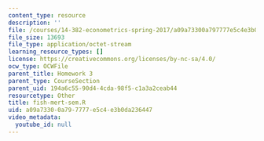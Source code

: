 ```yaml
---
content_type: resource
description: ''
file: /courses/14-382-econometrics-spring-2017/a09a73300a797777e5c4e3b0da236447_fish-mert-sem.R
file_size: 13693
file_type: application/octet-stream
learning_resource_types: []
license: https://creativecommons.org/licenses/by-nc-sa/4.0/
ocw_type: OCWFile
parent_title: Homework 3
parent_type: CourseSection
parent_uid: 194a6c55-90d4-4cda-98f5-c1a3a2ceab44
resourcetype: Other
title: fish-mert-sem.R
uid: a09a7330-0a79-7777-e5c4-e3b0da236447
video_metadata:
  youtube_id: null
---
```

